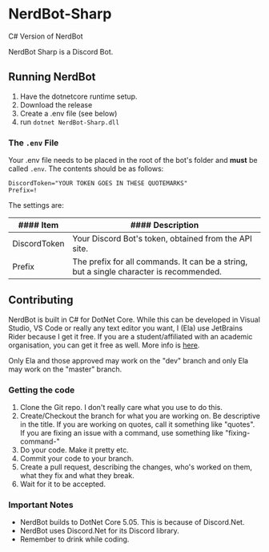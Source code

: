 # NerdBot-Sharp
C# Version of NerdBot



NerdBot Sharp is a Discord Bot.



## Running NerdBot

1. Have the dotnetcore runtime setup.
2. Download the release
3. Create a .env file (see below)
4. run `dotnet NerdBot-Sharp.dll`

### The `.env` File

Your .env file needs to be placed in the root of the bot's folder and **must** be called `.env`. The contents should be as follows:

```environment
DiscordToken="YOUR TOKEN GOES IN THESE QUOTEMARKS"
Prefix=!
```

The settings are:

| #### Item    | #### Description                                             |
| ------------ | ------------------------------------------------------------ |
| DiscordToken | Your Discord Bot's token, obtained from the API site.        |
| Prefix       | The prefix for all commands. It can be a string, but a single character is recommended. |



## Contributing

 NerdBot is built in C# for DotNet Core. While this can be developed in Visual Studio, VS Code or really any text editor you want, I (Ela) use JetBrains Rider because I get it free. If you are a student/affiliated with an academic organisation, you can get it free as well. More info is [here](https://www.jetbrains.com/community/education/#students). 

 Only Ela and those approved may work on the "dev" branch and only Ela may work on the "master" branch.



### Getting the code

1. Clone the Git repo. I don't really care what you use to do this.
2. Create/Checkout the branch for what you are working on. Be descriptive in the title. If you are working on quotes, call it something like "quotes". If you are fixing an issue with a command, use something like "fixing-command-<commandname>"
3. Do your code. Make it pretty etc.
4. Commit your code to your branch.
5. Create a pull request, describing the changes, who's worked on them, what they fix and what they break.
6. Wait for it to be accepted.



### Important Notes

- NerdBot builds to DotNet Core 5.05. This is because of Discord.Net.
- NerdBot uses Discord.Net for its Discord library.
- Remember to drink while coding.


